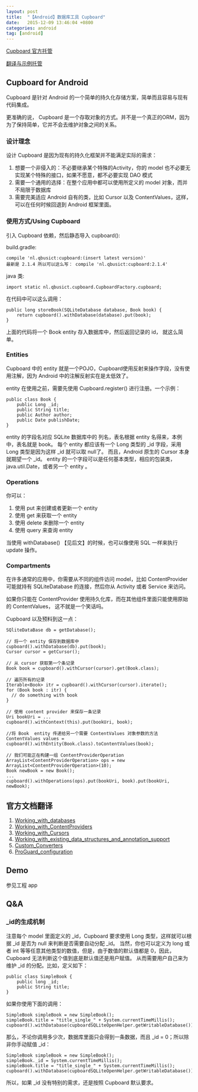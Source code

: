 ```yaml
---
layout: post
title:  "【Android】数据库工具 Cupboard"
date:   2015-12-09 13:46:04 +0800
categories: android
tag: [android]
---
```


[Cupboard 官方托管](https://bitbucket.org/littlerobots/cupboard)

[翻译与示例托管](https://github.com/xesam/CupboardTips)

## Cupboard for Android

Cupboard 是针对 Android 的一个简单的持久化存储方案，简单而且容易与现有代码集成。

更准确的说， Cupboard 是一个存取对象的方式。并不是一个真正的ORM，因为为了保持简单，它并不会去维护对象之间的关系。

### 设计理念
设计 Cupboard 是因为现有的持久化框架并不能满足实际的需求：

1. 想要一个非侵入的：不必要继承某个特殊的Activity，你的 model 也不必要无实现某个特殊的接口，如果不愿意，都不必要实现 DAO 模式
2. 需要一个通用的选择：在整个应用中都可以使用所定义的 model 对象，而并不局限于数据库
3. 需要完美适应 Android 自有的类，比如 Cursor 以及 ContentValues，这样，可以在任何时候回退到 Android 框架里面。

### 使用方式/Using Cupboard

引入 Cupboard 依赖，然后静态导入 cupboard():

build.gradle:

    compile 'nl.qbusict:cupboard:(insert latest version)'
    最新是 2.1.4 所以可以这么写： compile 'nl.qbusict:cupboard:2.1.4'
    
    
java 类:

    import static nl.qbusict.cupboard.CupboardFactory.cupboard;

在代码中可以这么调用：
    
    public long storeBook(SQLiteDatabase database, Book book) {
        return cupboard().withDatabase(database).put(book);
    }

上面的代码将一个 Book  entity 存入数据库中，然后返回记录的 id， 就这么简单。

### Entities

Cupboard 中的 entity 就是一个POJO，Cupboard使用反射来操作字段，没有使用注解，因为 Android 中的注解反射实在是太低效了。

 entity 在使用之前，需要先使用 Cupboard.register() 进行注册。一个示例：

    public class Book {
        public Long _id;
        public String title;
        public Author author;
        public Date publishDate;
    }

entity 的字段名对应 SQLite 数据库中的 列名，表名根据 entity 名得来，本例中，表名就是 book。
每个 entity 都应该有一个 Long 类型的 _id 字段，采用 Long 类型是因为这样 _id 就可以取 null了。
而且，Android 原生的 Cursor 本身就期望一个 _id。
entity 的一个字段可以是任何基本类型，相应的包装类，java.util.Date，或者另一个 entity 。

### Operations

你可以：

1. 使用 put 来创建或者更新一个 entity 
2. 使用 get 来获取一个 entity 
3. 使用 delete 来删除一个 entity 
4. 使用 query 来查询 entity 

当使用 withDatabase() 【见后文】的时候，也可以像使用 SQL 一样来执行 update 操作。

### Compartments

在许多通常的应用中，你需要从不同的组件访问 model，比如 ContentProvider 可能就持有 SQLiteDatabase 的连接，然后你从 Activity 或者 Service 来访问。

如果你只能在 ContentProvider 使用持久化库，而在其他组件里面只能使用原始的 ContentValues， 这不就是一个笑话吗。

Cupboard 以及预料到这一点：

    SQliteDataBase db = getDatabase();
    
    // 将一个 entity 保存到数据库中
    cupboard().withDatabase(db).put(book);
    Cursor cursor = getCursor();
    
    // 从 cursor 获取第一个条记录
    Book book = cupboard().withCursor(cursor).get(Book.class);
    
    // 遍历所有的记录
    Iterable<Book> itr = cupboard().withCursor(cursor).iterate();
    for (Book book : itr) {
      // do something with book
    }
    
    // 使用 content provider 来保存一条记录
    Uri bookUri = ...
    cupboard().withContext(this).put(bookUri, book);
    
    //将 Book  entity 传递给另一个需要 ContentValues 对象参数的方法
    ContentValues values = cupboard().withEntity(Book.class).toContentValues(book);
    
    // 我们可能正在构建一组 ContentProviderOperation 
    ArrayList<ContentProviderOperation> ops = new ArrayList<ContentProviderOperation>(10);
    Book newBook = new Book();
    ...
    cupboard().withOperations(ops).put(bookUri, book).put(bookUri, newBook);
    
    
## 官方文档翻译

1. [Working_with_databases](./doc/Working_with_databases.md)
1. [Working_with_ContentProviders](./doc/Working_with_ContentProviders.md)
1. [Working_with_Cursors](./doc/Working_with_Cursors.md)
1. [Working_with_existing_data_structures_and_annotation_support](./doc/Working_with_existing_data_structures_and_annotation_support.md)
1. [Custom_Converters](./doc/Custom_Converters.md)
1. [ProGuard_configuration](./doc/ProGuard_configuration.md)

## Demo

参见工程 app
    
## Q&A

### _id的生成机制
注意每个 model 里面定义的 _id，Cupboard 要求使用 Long 类型，这样就可以根据 _id 是否为 null 来判断是否需要自动分配 _id。
当然，你也可以定义为 long 或者 int 等等任意其他类型的数值，但是，由于数值的默认值都是 0，因此，Cupboard 无法判断这个值到底是默认值还是用户赋值。
从而需要用户自己来为维护 _id 的分配。比如，定义如下：

    public class SimpleBook {
        public long _id;
        public String title;
    }
    
如果你使用下面的调用：

    SimpleBook simpleBook = new SimpleBook();
    simpleBook.title = "title_single_" + System.currentTimeMillis();
    cupboard().withDatabase(cupboardSQLiteOpenHelper.getWritableDatabase()).put(simpleBook);

那么，不论你调用多少次，数据库里面只会得到一条数据，而且 _id = 0；所以除非你手动赋值 _id：

    SimpleBook simpleBook = new SimpleBook();
    simpleBook._id = System.currentTimeMillis();
    simpleBook.title = "title_single_" + System.currentTimeMillis();
    cupboard().withDatabase(cupboardSQLiteOpenHelper.getWritableDatabase()).put(simpleBook);
    
所以，如果 _id 没有特别的需求，还是按照 Cupboard 默认要求。
